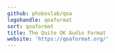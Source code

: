 ```yaml
---
github: phoboslab/qoa
logohandle: qoaformat
sort: qoaformat
title: The Quite OK Audio Format
website: 'https://qoaformat.org/'
---
```

